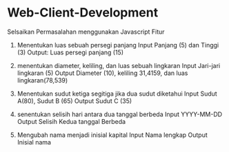 # Web-Client-Development

Selsaikan Permasalahan menggunakan Javascript 
Fitur
1. Menentukan luas sebuah persegi panjang
   Input   Panjang (5) dan Tinggi (3)
   Output: Luas persegi panjang (15)

2. menentukan diameter, keliling, dan luas sebuah lingkaran
   Input   Jari-jari lingkaran (5)
   Output  Diameter (10), keliling 31,4159, dan luas lingkaran(78,539)

3. Menentukan sudut ketiga segitiga jika dua sudut diketahui
   Input   Sudut A(80), Sudut B (65)
   Output  Sudut C (35)

4. senentukan selisih hari antara dua tanggal berbeda
   Input   YYYY-MM-DD
   Output  Selisih Kedua tanggal Berbeda

5. Mengubah nama menjadi inisial kapital
   Input   Nama lengkap
   Output  Inisial nama 
